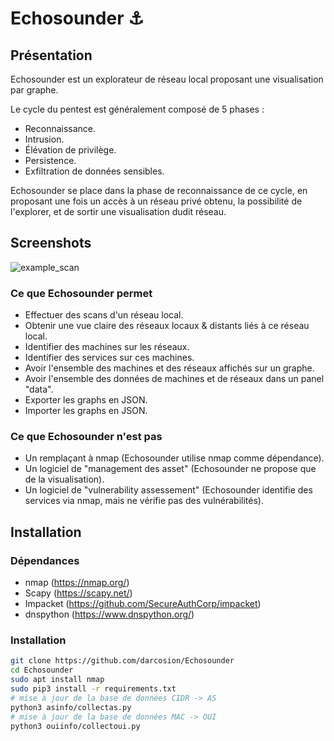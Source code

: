 # Echosounder :anchor:

## Présentation 

Echosounder est un explorateur de réseau local proposant une visualisation par graphe.

Le cycle du pentest est généralement composé de 5 phases : 
 - Reconnaissance.
 - Intrusion.
 - Élévation de privilège.
 - Persistence.
 - Exfiltration de données sensibles.

Echosounder se place dans la phase de reconnaissance de ce cycle, en proposant une fois un accès à un réseau privé obtenu, la possibilité de l'explorer, et de sortir une visualisation dudit réseau.

## Screenshots

![example_scan](https://user-images.githubusercontent.com/16328515/159520183-253055a4-925d-4077-98c0-49b56746299f.png)


### Ce que Echosounder permet

 - Effectuer des scans d'un réseau local.
 - Obtenir une vue claire des réseaux locaux & distants liés à ce réseau local.
 - Identifier des machines sur les réseaux.
 - Identifier des services sur ces machines.
 - Avoir l'ensemble des machines et des réseaux affichés sur un graphe.
 - Avoir l'ensemble des données de machines et de réseaux dans un panel "data".
 - Exporter les graphs en JSON.
 - Importer les graphs en JSON.

### Ce que Echosounder n'est pas

 - Un remplaçant à nmap (Echosounder utilise nmap comme dépendance).
 - Un logiciel de "management des asset" (Echosounder ne propose que de la visualisation).
 - Un logiciel de "vulnerability assessement" (Echosounder identifie des services via nmap, mais ne vérifie pas des vulnérabilités).

## Installation

### Dépendances
 
 - nmap (https://nmap.org/)
 - Scapy (https://scapy.net/)
 - Impacket (https://github.com/SecureAuthCorp/impacket)
 - dnspython (https://www.dnspython.org/)

### Installation 

```bash
git clone https://github.com/darcosion/Echosounder
cd Echosounder
sudo apt install nmap
sudo pip3 install -r requirements.txt
# mise à jour de la base de données CIDR -> AS
python3 asinfo/collectas.py
# mise à jour de la base de données MAC -> OUI
python3 ouiinfo/collectoui.py
```


